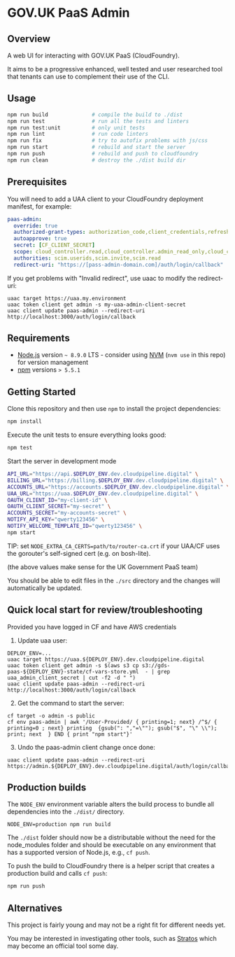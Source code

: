# GOV.UK PaaS Admin

## Overview

A web UI for interacting with GOV.UK PaaS (CloudFoundry).

It aims to be a progressive enhanced, well tested and user researched tool that
tenants can use to complement their use of the CLI.

## Usage

```sh
npm run build              # compile the build to ./dist
npm run test               # run all the tests and linters
npm run test:unit          # only unit tests
npm run lint               # run code linters
npm run fix                # try to autofix problems with js/css
npm run start              # rebuild and start the server
npm run push               # rebuild and push to cloudfoundry
npm run clean              # destroy the ./dist build dir
```

## Prerequisites

You will need to add a UAA client to your CloudFoundry deployment manifest, for example:

```yaml
paas-admin:
  override: true
  authorized-grant-types: authorization_code,client_credentials,refresh_token
  autoapprove: true
  secret: [CF_CLIENT_SECRET]
  scope: cloud_controller.read,cloud_controller.admin_read_only,cloud_controller.global_auditor,cloud_controller.write,scim.me,openid,profile,uaa.user,cloud_controller.admincloud_controller.read,cloud_controller.admin_read_only,cloud_controller.global_auditor,cloud_controller.write,scim.me,openid,profile,uaa.user,cloud_controller.admin
  authorities: scim.userids,scim.invite,scim.read
  redirect-uri: "https://[pass-admin-domain.com]/auth/login/callback"
```

If you get problems with "Invalid redirect", use uaac to modify the
redirect-uri:

```
uaac target https://uaa.my.environment
uaac token client get admin -s my-uaa-admin-client-secret
uaac client update paas-admin --redirect-uri http://localhost:3000/auth/login/callback
```

## Requirements

* [Node.js](https://nodejs.org/en/) version `~ 8.9.0` LTS - consider using
  [NVM](https://github.com/creationix/nvm) (`nvm use` in this repo) for version
management
* [npm](https://www.npmjs.com/) versions `> 5.5.1`

## Getting Started

Clone this repository and then use `npm` to install the project dependencies:

```sh
npm install
```

Execute the unit tests to ensure everything looks good:

```sh
npm test
```

Start the server in development mode

```sh
API_URL="https://api.$DEPLOY_ENV.dev.cloudpipeline.digital" \
BILLING_URL="https://billing.$DEPLOY_ENV.dev.cloudpipeline.digital" \
ACCOUNTS_URL="https://accounts.$DEPLOY_ENV.dev.cloudpipeline.digital" \
UAA_URL="https://uaa.$DEPLOY_ENV.dev.cloudpipeline.digital" \
OAUTH_CLIENT_ID="my-client-id" \
OAUTH_CLIENT_SECRET="my-secret" \
ACCOUNTS_SECRET="my-accounts-secret" \
NOTIFY_API_KEY="qwerty123456" \
NOTIFY_WELCOME_TEMPLATE_ID="qwerty123456" \
npm start
```

TIP: set `NODE_EXTRA_CA_CERTS=path/to/router-ca.crt` if your UAA/CF uses the
gorouter's self-signed cert (e.g. on bosh-lite).

(the above values make sense for the UK Government PaaS team)

You should be able to edit files in the `./src` directory and the changes will
automatically be updated.

## Quick local start for review/troubleshooting

Provided you have logged in CF and have AWS credentials

1. Update uaa user:

```
DEPLOY_ENV=...
uaac target https://uaa.${DEPLOY_ENV}.dev.cloudpipeline.digital
uaac token client get admin -s $(aws s3 cp s3://gds-paas-${DEPLOY_ENV}-state/cf-vars-store.yml  - | grep uaa_admin_client_secret | cut -f2 -d " ")
uaac client update paas-admin --redirect-uri http://localhost:3000/auth/login/callback
```

2. Get the command to start the server:

```
cf target -o admin -s public
cf env paas-admin | awk '/User-Provided/ { printing=1; next} /^$/ { printing=0 ; next} printing  {gsub(": ","=\""); gsub("$", "\" \\"); print; next  } END { print "npm start"}'

```

3. Undo the paas-admin client change once done:


```
uaac client update paas-admin --redirect-uri https://admin.${DEPLOY_ENV}.dev.cloudpipeline.digital/auth/login/callback
```


## Production builds

The `NODE_ENV` environment variable alters the build process to bundle all
dependencies into the `./dist/` directory.

```
NODE_ENV=production npm run build
```

The `./dist` folder should now be a distributable without the need for the
node_modules folder and should be executable on any environment that has a
supported version of Node.js, e.g., `cf push`.

To push the build to CloudFoundry there is a helper script that creates a
production build and calls `cf push`:

```sh
npm run push
```

## Alternatives

This project is fairly young and may not be a right fit for different needs yet.

You may be interested in investigating other tools, such as
[Stratos](https://github.com/cloudfoundry-incubator/stratos) which may become
an official tool some day.

